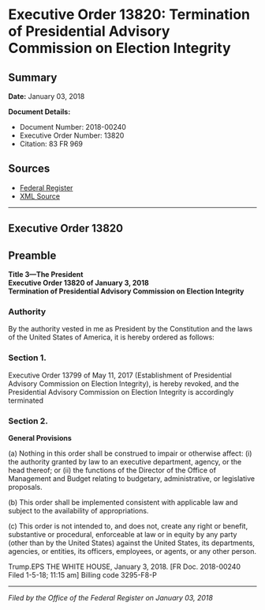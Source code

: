 # Executive Order 13820: Termination of Presidential Advisory Commission on Election Integrity

## Summary

**Date:** January 03, 2018

**Document Details:**
- Document Number: 2018-00240
- Executive Order Number: 13820
- Citation: 83 FR 969

## Sources
- [Federal Register](https://www.federalregister.gov/documents/2018/01/08/2018-00240/termination-of-presidential-advisory-commission-on-election-integrity)
- [XML Source](https://www.federalregister.gov/documents/full_text/xml/2018/01/08/2018-00240.xml)

---

## Executive Order 13820

## Preamble

**Title 3—The President**  
**Executive Order 13820 of January 3, 2018**  
**Termination of Presidential Advisory Commission on Election Integrity**

### Authority

By the authority vested in me as President by the Constitution and the laws of the United States of America, it is hereby ordered as follows:
### Section 1.

Executive Order 13799 of May 11, 2017 (Establishment of Presidential Advisory Commission on Election Integrity), is hereby revoked, and the Presidential Advisory Commission on Election Integrity is accordingly terminated
### Section 2.

**General Provisions**

(a) Nothing in this order shall be construed to impair or otherwise affect:
    (i) the authority granted by law to an executive department, agency, or the head thereof; or
    (ii) the functions of the Director of the Office of Management and Budget relating to budgetary, administrative, or legislative proposals.

(b) This order shall be implemented consistent with applicable law and subject to the availability of appropriations.

(c) This order is not intended to, and does not, create any right or benefit, substantive or procedural, enforceable at law or in equity by any party (other than by the United States) against the United States, its departments, agencies, or entities, its officers, employees, or agents, or any other person.

Trump.EPS
THE WHITE HOUSE,
January 3, 2018.
[FR Doc. 2018-00240 
Filed 1-5-18; 11:15 am]
Billing code 3295-F8-P

---

*Filed by the Office of the Federal Register on January 03, 2018*

